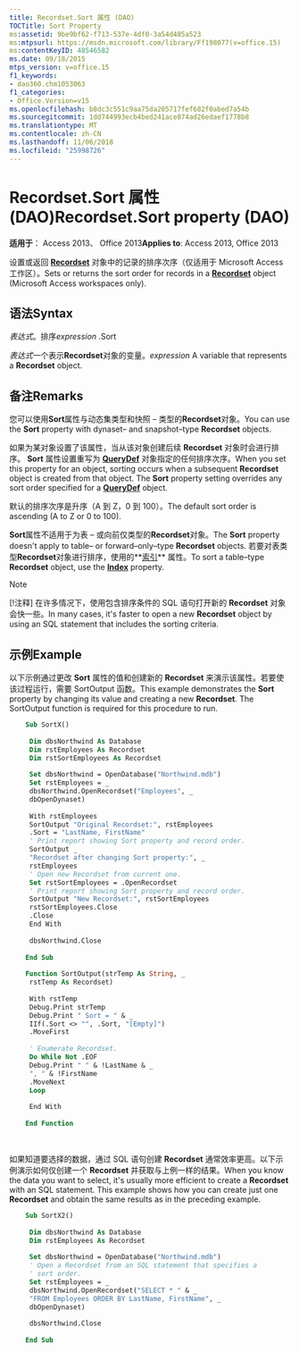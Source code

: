 ```yaml
---
title: Recordset.Sort 属性 (DAO)
TOCTitle: Sort Property
ms:assetid: 9be9bf62-f713-537e-4df0-3a54d485a523
ms:mtpsurl: https://msdn.microsoft.com/library/Ff198077(v=office.15)
ms:contentKeyID: 48546582
ms.date: 09/18/2015
mtps_version: v=office.15
f1_keywords:
- dao360.chm1053063
f1_categories:
- Office.Version=v15
ms.openlocfilehash: b8dc3c551c9aa75da205717fef682f0abed7a54b
ms.sourcegitcommit: 1dd744993ecb4bed241ace874ad26edaef1778b8
ms.translationtype: MT
ms.contentlocale: zh-CN
ms.lasthandoff: 11/06/2018
ms.locfileid: "25998726"
---
```

# <a name="recordsetsort-property-dao"></a><span data-ttu-id="9cb2a-102">Recordset.Sort 属性 (DAO)</span><span class="sxs-lookup"><span data-stu-id="9cb2a-102">Recordset.Sort property (DAO)</span></span>

<span data-ttu-id="9cb2a-103">**适用于**： Access 2013、 Office 2013</span><span class="sxs-lookup"><span data-stu-id="9cb2a-103">**Applies to**: Access 2013, Office 2013</span></span>

<span data-ttu-id="9cb2a-104">设置或返回 **[Recordset](recordset-object-dao.md)** 对象中的记录的排序次序（仅适用于 Microsoft Access 工作区）。</span><span class="sxs-lookup"><span data-stu-id="9cb2a-104">Sets or returns the sort order for records in a **[Recordset](recordset-object-dao.md)** object (Microsoft Access workspaces only).</span></span>

## <a name="syntax"></a><span data-ttu-id="9cb2a-105">语法</span><span class="sxs-lookup"><span data-stu-id="9cb2a-105">Syntax</span></span>

<span data-ttu-id="9cb2a-106">*表达式*。排序</span><span class="sxs-lookup"><span data-stu-id="9cb2a-106">*expression* .Sort</span></span>

<span data-ttu-id="9cb2a-107">*表达式*一个表示**Recordset**对象的变量。</span><span class="sxs-lookup"><span data-stu-id="9cb2a-107">*expression* A variable that represents a **Recordset** object.</span></span>

## <a name="remarks"></a><span data-ttu-id="9cb2a-108">备注</span><span class="sxs-lookup"><span data-stu-id="9cb2a-108">Remarks</span></span>

<span data-ttu-id="9cb2a-109">您可以使用**Sort**属性与动态集类型和快照 – 类型的**Recordset**对象。</span><span class="sxs-lookup"><span data-stu-id="9cb2a-109">You can use the **Sort** property with dynaset– and snapshot–type **Recordset** objects.</span></span>

<span data-ttu-id="9cb2a-p101">如果为某对象设置了该属性，当从该对象创建后续 **Recordset** 对象时会进行排序。 **Sort** 属性设置重写为 **[QueryDef](querydef-object-dao.md)** 对象指定的任何排序次序。</span><span class="sxs-lookup"><span data-stu-id="9cb2a-p101">When you set this property for an object, sorting occurs when a subsequent **Recordset** object is created from that object. The **Sort** property setting overrides any sort order specified for a **[QueryDef](querydef-object-dao.md)** object.</span></span>

<span data-ttu-id="9cb2a-112">默认的排序次序是升序（A 到 Z，0 到 100）。</span><span class="sxs-lookup"><span data-stu-id="9cb2a-112">The default sort order is ascending (A to Z or 0 to 100).</span></span>

<span data-ttu-id="9cb2a-113">**Sort**属性不适用于为表 – 或向前仅类型的**Recordset**对象。</span><span class="sxs-lookup"><span data-stu-id="9cb2a-113">The **Sort** property doesn't apply to table– or forward–only–type **Recordset** objects.</span></span> <span data-ttu-id="9cb2a-114">若要对表类型**Recordset**对象进行排序，使用的**[索引](recordset-index-property-dao.md)** 属性。</span><span class="sxs-lookup"><span data-stu-id="9cb2a-114">To sort a table–type **Recordset** object, use the **[Index](recordset-index-property-dao.md)** property.</span></span>

> [!NOTE]
> <span data-ttu-id="9cb2a-115">[!注释] 在许多情况下，使用包含排序条件的 SQL 语句打开新的 **Recordset** 对象会快一些。</span><span class="sxs-lookup"><span data-stu-id="9cb2a-115">In many cases, it's faster to open a new **Recordset** object by using an SQL statement that includes the sorting criteria.</span></span>

## <a name="example"></a><span data-ttu-id="9cb2a-116">示例</span><span class="sxs-lookup"><span data-stu-id="9cb2a-116">Example</span></span>

<span data-ttu-id="9cb2a-p103">以下示例通过更改 **Sort** 属性的值和创建新的 **Recordset** 来演示该属性。若要使该过程运行，需要 SortOutput 函数。</span><span class="sxs-lookup"><span data-stu-id="9cb2a-p103">This example demonstrates the **Sort** property by changing its value and creating a new **Recordset**. The SortOutput function is required for this procedure to run.</span></span>

```vb
    Sub SortX() 
     
     Dim dbsNorthwind As Database 
     Dim rstEmployees As Recordset 
     Dim rstSortEmployees As Recordset 
     
     Set dbsNorthwind = OpenDatabase("Northwind.mdb") 
     Set rstEmployees = _ 
     dbsNorthwind.OpenRecordset("Employees", _ 
     dbOpenDynaset) 
     
     With rstEmployees 
     SortOutput "Original Recordset:", rstEmployees 
     .Sort = "LastName, FirstName" 
     ' Print report showing Sort property and record order. 
     SortOutput _ 
     "Recordset after changing Sort property:", _ 
     rstEmployees 
     ' Open new Recordset from current one. 
     Set rstSortEmployees = .OpenRecordset 
     ' Print report showing Sort property and record order. 
     SortOutput "New Recordset:", rstSortEmployees 
     rstSortEmployees.Close 
     .Close 
     End With 
     
     dbsNorthwind.Close 
     
    End Sub 
     
    Function SortOutput(strTemp As String, _ 
     rstTemp As Recordset) 
     
     With rstTemp 
     Debug.Print strTemp 
     Debug.Print " Sort = " & _ 
     IIf(.Sort <> "", .Sort, "[Empty]") 
     .MoveFirst 
     
     ' Enumerate Recordset. 
     Do While Not .EOF 
     Debug.Print " " & !LastName & _ 
     ", " & !FirstName 
     .MoveNext 
     Loop 
     
     End With 
     
    End Function 
```

<br/>

<span data-ttu-id="9cb2a-p104">如果知道要选择的数据，通过 SQL 语句创建 **Recordset** 通常效率更高。以下示例演示如何仅创建一个 **Recordset** 并获取与上例一样的结果。</span><span class="sxs-lookup"><span data-stu-id="9cb2a-p104">When you know the data you want to select, it's usually more efficient to create a **Recordset** with an SQL statement. This example shows how you can create just one **Recordset** and obtain the same results as in the preceding example.</span></span>

```vb
    Sub SortX2() 
     
     Dim dbsNorthwind As Database 
     Dim rstEmployees As Recordset 
     
     Set dbsNorthwind = OpenDatabase("Northwind.mdb") 
     ' Open a Recordset from an SQL statement that specifies a 
     ' sort order. 
     Set rstEmployees = _ 
     dbsNorthwind.OpenRecordset("SELECT * " & _ 
     "FROM Employees ORDER BY LastName, FirstName", _ 
     dbOpenDynaset) 
     
     dbsNorthwind.Close 
     
    End Sub
```
